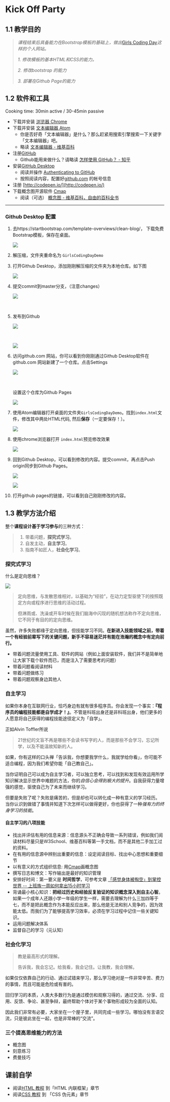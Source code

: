 # Kick Off Party



## 1.1 教学目的

>*课程结束后具备能力在Bootstrap模板的基础上，做出*[Girls Coding Day](http://girlscodingday.org/)*这样的个人网站。*
>
>*1. 修改模板的基本HTML和CSS的能力。*
>
>*2. 修改bootstrap 的能力*
>
>*3. 部署在Github Page的能力*



## 1.2 软件和工具

Cooking time: 30min active / 30-45min passive

- 下载并安装 [浏览器 Chrome](http://cn.bing.com/search?q=chrome)
- 下载并安装 [文本编辑器 Atom](https://atom.io/)
  - 你是否好奇「文本编辑器」是什么？那么赶紧用搜索引擎搜索一下关键字「文本编辑器」吧。
  - 略读 [文本编辑器 - 维基百科](https://zh.wikipedia.org/wiki/%E6%96%87%E6%9C%AC%E7%BC%96%E8%BE%91%E5%99%A8)
- 注册[GitHub](https://github.com/)
  - Github能用来做什么？请略读 [怎样使用 GitHub？ - 知乎](https://www.zhihu.com/question/20070065)
- 安装[GitHub Desktop](https://desktop.github.com/)
  - 阅读并操作 [Authenticating to GitHub](https://help.github.com/desktop/guides/getting-started/authenticating-to-github/)
  - 按照阅读内容，配置好[github.com](http://github.com) 的帐号信息
- 注册 [http://codepen.io/](http://codepen.io/)
- 下载概念图开源软件 [Cmap](http://cmap.ihmc.us/)
  - 阅读（可选） [概念图 - 维基百科，自由的百科全书](https://zh.wikipedia.org/wiki/%E6%A6%82%E5%BF%B5%E5%9B%BE)




------

### Github Desktop 配置

1. 去https://startbootstrap.com/template-overviews/clean-blog/， 下载免费Bootstrap模板，保存在桌面。

   ![](http://ocuwjo7n4.bkt.clouddn.com/blog/2017-05-26-062730.jpg)

2. 解压缩，文件夹重命名为 `GirlsCodingDayDemo`

3. 打开Github Desktop，添加刚刚解压缩的文件夹为本地仓库。如下图

   ![](http://ocuwjo7n4.bkt.clouddn.com/blog/2017-05-26-063309.jpg)

4. 提交commit到master分支，（注意changes）

   ![](http://ocuwjo7n4.bkt.clouddn.com/blog/2017-05-26-064013.jpg)

   ​

5. 发布到Github

   ![](http://ocuwjo7n4.bkt.clouddn.com/blog/2017-05-26-063511.jpg)

   ​

   ![](http://ocuwjo7n4.bkt.clouddn.com/blog/2017-05-26-064818.jpg)

6. 访问github.com 网站，你可以看到你刚刚通过Github Desktop软件在github.com 网站新建了一个仓库。点击Settings

   ![](http://ocuwjo7n4.bkt.clouddn.com/blog/2017-05-26-064950.jpg)

   ​

   设置这个仓库为Github Pages

   ![](http://ocuwjo7n4.bkt.clouddn.com/blog/2017-05-26-065152.jpg)

7. 使用Atom编辑器打开桌面的文件夹`GirlsCodingDayDemo`。找到`index.html`文件，修改其中两处HTML代码, 然后**保存**（一定要保存！）。

   ![](http://ocuwjo7n4.bkt.clouddn.com/blog/2017-05-26-065430.jpg)

8. 使用chrome浏览器打开 `index.html`预览修改效果

   ![](http://ocuwjo7n4.bkt.clouddn.com/blog/2017-05-26-071652.jpg)

9. 回到Github Desktop，可以看到修改的内容。提交commit，再点击Push origin同步到Github Pages。

   ![](http://ocuwjo7n4.bkt.clouddn.com/blog/2017-05-26-070446.jpg)

   ![](http://ocuwjo7n4.bkt.clouddn.com/blog/2017-05-26-070754.jpg)

10. 打开github pages的链接，可以看到自己刚刚修改的内容。

## 1.3 教学方法介绍

整个**课程设计基于学习参与**的三种方式：

> 1. 带着问题，**探究式学习**。
> 2. 自发主动，**自主学习**。
> 3. 指南不如匠人，**社会化学习**。

### 探究式学习

什么是定向思维？

![](http://ocuwjo7n4.bkt.clouddn.com/blog/2017-05-24-strategy_DRTA.jpg)

> 定向思维，与发散思维相对，以基础为“经验”，在动力定型驱使下的按照既定方向或程序进行思维的活动过程。
>
> 但淋雨或、洗澡或开车时候在我们脑海中闪现的随机想法称作不定向思维，它不同于有目的的定向思维。

虽然，许多失败都缘于定向思维，但技能学习不同。**在新进入技能领域之前，带着一个有经验前辈写下的关键问题，新手不容易迷茫并有能在浩瀚的概念中有定向前行。**

- 带着问题流量使用工具、软件的网站（例如上面安装软件，我们并不是简单地让大家下载个软件而已，而是注入了需要思考的问题）
- 带着问题看阅读材料
- 带着问题做练习
- 带着问题观察身边其他人

### 自主学习

如果你本身在互联网行业，恰巧身边有就有很多程序员。你会发现一个事实：**『程序员的编程技能都是自学成才！』**。不管是科班出身还是非科班出身，他们更多的人愿意将自己获得的编程技能途径定义为「自学」。

正如Alvin Toffler所说

> 21世纪的文盲不再是哪些不会读书写字的人，而是那些不会学习，忘记所学，以及不能温故知新的人。

如果，你有这样的口头禅「告诉我，你想要我学什么，我就学给你看」，你可能不适合编程，因为我们希望你能「自己教自己」。

当你证明自己可以成为自主学习者，可以独立思考，可以找到和发现有效运用所学知识解决显示世界中难题的方法，你的*自信心会得到极大的提升*。自我获得力量增强的感觉，驱使自己为了未来而继续学习。

但要是失败了呢？失败是痛苦的，但是却也可以转化成一种有意义的学习经历。 当你认识到做错了事情并知道下次怎样可以做得更好，你也获得了一种*强有力的终身学习的技能*。

#### 自主学习的八项技能

- 找出并评估有用的信息来源：信息源头不正确会导致一系列错误，例如我们阅读材料尽量只是W3School、维基百科等第一手文档，而不是其他二手加工过的资料。
- 在有用的信息源中辨别出重要的信息：设定阅读目标、找出中心思想和重要细节
- 以有意义的方式组织信息: 用[Cmap](http://cmap.ihmc.us/)画概念图
- 撰写日志和博文：写作输出是最好的知识管理
- 安排好时间：第一要义是 **时间哲学**，可参考文章 [「感觉身体被掏空」到掌控世界 -- 上班族一周如何拿出15小时学习](http://sundevilyang.com/2016/07/28/How-could-office-workers-spare-15-hours-to-study-weekly/)
- 背诵最小核心知识：**把经过历史和经验反复验证的知识概念深入到自主心智**。如果一个成年人还跟小学一年级的学生一样，需要去理解为什么三加四等于七，而不是把此概念作为本能反应出来，那么他是无法和别人竞争的，因为效能太低。而我们为了能够提高学习效率，必须在学习过程中记住一些关键知识。
- 运用问题解决体系
- 监督自己的学习（元认知）

### 社会化学习

> 教是最高形式的理解。
>
> 告诉我，我会忘记。给我看，我会记住。让我教，我会理解。

如果仅仅依靠自己的行动、通过试错来学习，那么学习绝对是一件非常辛苦、费力的事情，而且可能是危险或有害的。

回归学习的本质，人类大多数行为是通过模仿和观察习得的，通过交流、分享、应用、反馈、争论、甚至争辩，最终帮助个体对于某个事物形成较为全面的认知。

因此我们非常有必要，大家坐在一个屋子里，共同完成一些学习。哪怕没有言语交流，只是彼此坐在一起，也是非常棒的“交流”。

### 三个提高思维能力的方法

- 概念图
- 刻意练习
- 费曼技巧

## 课前自学

- 阅读[HTML 教程](http://www.w3school.com.cn/html/index.asp) 到「HTML 内联框架」章节
- 阅读[CSS 教程](http://www.w3school.com.cn/css/index.asp) 到 「CSS 伪元素」章节
